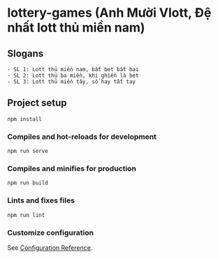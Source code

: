 # lottery-games (Anh Mười Vlott, Đệ nhất lott thủ miền nam)

## Slogans 
    - SL 1: Lott thủ miền nam, bất bet bất bại
    - SL 2: Lott thủ ba miền, khi ghiền là bet
    - SL 3: Lott thủ miền tây, số hay tất tay

## Project setup
```
npm install
```

### Compiles and hot-reloads for development
```
npm run serve
```

### Compiles and minifies for production
```
npm run build
```

### Lints and fixes files
```
npm run lint
```

### Customize configuration
See [Configuration Reference](https://cli.vuejs.org/config/).


